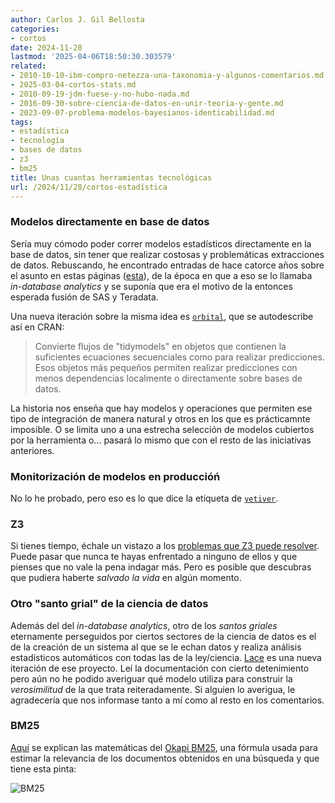 ```yaml
---
author: Carlos J. Gil Bellosta
categories:
- cortos
date: 2024-11-28
lastmod: '2025-04-06T18:50:30.303579'
related:
- 2010-10-10-ibm-compro-netezza-una-taxonomia-y-algunos-comentarios.md
- 2025-03-04-cortos-stats.md
- 2010-09-19-jdm-fuese-y-no-hubo-nada.md
- 2016-09-30-sobre-ciencia-de-datos-en-unir-teoria-y-gente.md
- 2023-09-07-problema-modelos-bayesianos-identicabilidad.md
tags:
- estadística
- tecnología
- bases de datos
- z3
- bm25
title: Unas cuantas herramientas tecnológicas
url: /2024/11/28/cortos-estadística
---
```


### Modelos directamente en base de datos

Sería muy cómodo poder correr modelos estadísticos directamente en la base de datos, sin tener que realizar costosas y problemáticas extracciones de datos. Rebuscando, he encontrado entradas de hace catorce años sobre el asunto en estas páginas ([esta](/2010/10/14/mas-sobre-lo-de-netezza/)), de la época en que a eso se lo llamaba _in-database analytics_ y se suponía que era el motivo de la entonces esperada fusión de SAS y Teradata.

Una nueva iteración sobre la misma idea es [`orbital`](https://muestrear-no-es-pecado.netlify.app/2024/11/orbital_entornos_hostiles.html), que se autodescribe así en CRAN:

> Convierte flujos de "tidymodels" en objetos que contienen la suficientes ecuaciones secuenciales como para realizar predicciones. Esos objetos más pequeños permiten realizar predicciones con menos dependencias localmente o directamente sobre bases de datos.

La historia nos enseña que hay modelos y operaciones que permiten ese tipo de integración de manera natural y otros en los que es prácticamnte imposible. O se limita uno a una estrecha selección de modelos cubiertos por la herramienta o... pasará lo mismo que con el resto de las iniciativas anteriores.

### Monitorización de modelos en produccióń

No lo he probado, pero eso es lo que dice la etiqueta de [`vetiver`](https://www.jumpingrivers.com/blog/vetiver-monitoring-mlops-deployment/).

### Z3

Si tienes tiempo, échale un vistazo a los [problemas que Z3 puede resolver](https://microsoft.github.io/z3guide/programming/Z3%20Python%20-%20Readonly/Introduction). Puede pasar que nunca te hayas enfrentado a ninguno de ellos y que pienses que no vale la pena indagar más. Pero es posible que descubras que pudiera haberte _salvado la vida_ en algún momento.


### Otro "santo grial" de la ciencia de datos

Además del del _in-database analytics_, otro de los _santos griales_ eternamente perseguidos por ciertos sectores de la ciencia de datos es el de la creación de un sistema al que se le echan datos y realiza análisis estadísticos automáticos con todas las de la ley/ciencia. [Lace](https://www.lace.dev/) es una nueva iteración de ese proyecto. Leí la documentación con cierto detenimiento pero aún no he podido averiguar qué modelo utiliza para construir la _verosimilitud_ de la que trata reiteradamente. Si alguien lo averigua, le agradecería que nos informase tanto a mí como al resto en los comentarios.

### BM25

[Aquí](https://emschwartz.me/understanding-the-bm25-full-text-search-algorithm/)
se explican las matemáticas del
[Okapi BM25](https://en.wikipedia.org/wiki/Okapi_BM25),
una fórmula usada para estimar la relevancia de los documentos obtenidos en una búsqueda y que tiene esta pinta:

![BM25](/wp-uploads/2024/bm25.png#center)
